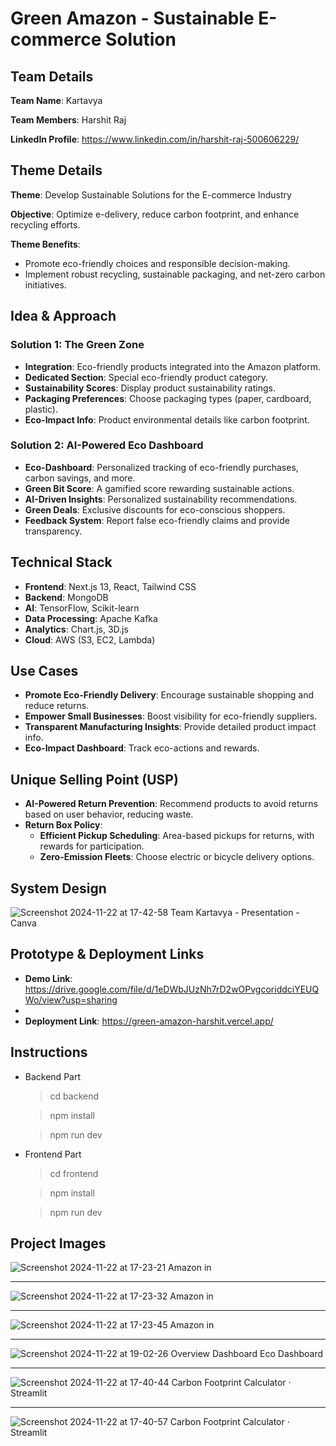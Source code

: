 # Green Amazon - Sustainable E-commerce Solution

## Team Details
**Team Name**: Kartavya

**Team Members**: Harshit Raj

**LinkedIn Profile**: https://www.linkedin.com/in/harshit-raj-500606229/

## Theme Details
**Theme**: Develop Sustainable Solutions for the E-commerce Industry  

**Objective**: Optimize e-delivery, reduce carbon footprint, and enhance recycling efforts.  

**Theme Benefits**:
- Promote eco-friendly choices and responsible decision-making.
- Implement robust recycling, sustainable packaging, and net-zero carbon initiatives.

## Idea & Approach
### Solution 1: The Green Zone
- **Integration**: Eco-friendly products integrated into the Amazon platform.
- **Dedicated Section**: Special eco-friendly product category.
- **Sustainability Scores**: Display product sustainability ratings.
- **Packaging Preferences**: Choose packaging types (paper, cardboard, plastic).
- **Eco-Impact Info**: Product environmental details like carbon footprint.

### Solution 2: AI-Powered Eco Dashboard
- **Eco-Dashboard**: Personalized tracking of eco-friendly purchases, carbon savings, and more.
- **Green Bit Score**: A gamified score rewarding sustainable actions.
- **AI-Driven Insights**: Personalized sustainability recommendations.
- **Green Deals**: Exclusive discounts for eco-conscious shoppers.
- **Feedback System**: Report false eco-friendly claims and provide transparency.

## Technical Stack
- **Frontend**: Next.js 13, React, Tailwind CSS
- **Backend**: MongoDB
- **AI**: TensorFlow, Scikit-learn
- **Data Processing**: Apache Kafka
- **Analytics**: Chart.js, 3D.js
- **Cloud**: AWS (S3, EC2, Lambda)

## Use Cases
- **Promote Eco-Friendly Delivery**: Encourage sustainable shopping and reduce returns.
- **Empower Small Businesses**: Boost visibility for eco-friendly suppliers.
- **Transparent Manufacturing Insights**: Provide detailed product impact info.
- **Eco-Impact Dashboard**: Track eco-actions and rewards.

## Unique Selling Point (USP)
- **AI-Powered Return Prevention**: Recommend products to avoid returns based on user behavior, reducing waste.
- **Return Box Policy**:
  - **Efficient Pickup Scheduling**: Area-based pickups for returns, with rewards for participation.
  - **Zero-Emission Fleets**: Choose electric or bicycle delivery options.

## System Design 
![Screenshot 2024-11-22 at 17-42-58 Team Kartavya - Presentation - Canva](https://github.com/user-attachments/assets/c97a0c22-7ded-4464-8965-f4fe5692ab3b)


## Prototype & Deployment Links
- **Demo Link**: https://drive.google.com/file/d/1eDWbJUzNh7rD2wOPvgcoriddciYEUQWo/view?usp=sharing
- 
- **Deployment Link**: https://green-amazon-harshit.vercel.app/

## Instructions
* Backend Part
  > cd backend
  
  >npm install
  
  > npm run dev

* Frontend Part
  > cd frontend
  
  >npm install
  
  > npm run dev

## Project Images
![Screenshot 2024-11-22 at 17-23-21 Amazon in](https://github.com/user-attachments/assets/d0098e59-d059-4308-8333-4c3902150097)

<hr>

![Screenshot 2024-11-22 at 17-23-32 Amazon in](https://github.com/user-attachments/assets/756b5fdd-8168-42c8-bab4-dbfe6941857a)

<hr>

![Screenshot 2024-11-22 at 17-23-45 Amazon in](https://github.com/user-attachments/assets/257ac197-f88a-4d0e-a75c-85cddf60480c)

<hr>

![Screenshot 2024-11-22 at 19-02-26 Overview Dashboard Eco Dashboard](https://github.com/user-attachments/assets/4a65b443-c365-4272-a0b7-37e69fdfa998)

<hr>

![Screenshot 2024-11-22 at 17-40-44 Carbon Footprint Calculator · Streamlit](https://github.com/user-attachments/assets/2749c42e-3872-49b5-82a5-11ad7fc43e35)

<hr>

![Screenshot 2024-11-22 at 17-40-57 Carbon Footprint Calculator · Streamlit](https://github.com/user-attachments/assets/27246453-8396-492f-804b-59c014c7fbf5)

